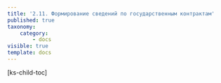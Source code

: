 ```yaml
---
title: '2.11. Формирование сведений по государственным контрактам'
published: true
taxonomy:
    category:
        - docs
visible: true
template: docs
---
```


[ks-child-toc]